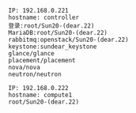 	IP: 192.168.0.221
	hostname: controller
	登录:root/Sun20-(dear.22)
	MariaDB:root/Sun20-(dear.22)
	rabbitmq:openstack/Sun20-(dear.22)
	keystone:sundear_keystone
	glance/glance
	placement/placement
	nova/nova
	neutron/neutron
	
	IP: 192.168.0.222
	hostname: compute1
	root/Sun20-(dear.22)
